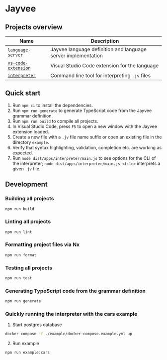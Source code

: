 # Jayvee

## Projects overview

| Name                                                      | Description                                                   |
| --------------------------------------------------------- | ------------------------------------------------------------- |
| [`language-server`](./libs/language-server/README.md)     | Jayvee language definition and language server implementation |
| [`vs-code-extension`](./apps/vs-code-extension/README.md) | Visual Studio Code extension for the language                 |
| [`interpreter`](./apps/interpreter/README.md)             | Command line tool for interpreting `.jv` files                |

## Quick start

1. Run `npm ci` to install the dependencies.
2. Run `npm run generate` to generate TypeScript code from the Jayvee grammar definition.
3. Run `npm run build` to compile all projects.
4. In Visual Studio Code, press `F5` to open a new window with the Jayvee extension loaded.
5. Create a new file with a `.jv` file name suffix or open an existing file in the directory `example`.
6. Verify that syntax highlighting, validation, completion etc. are working as expected.
7. Run `node dist/apps/interpreter/main.js` to see options for the CLI of the interpreter; `node dist/apps/interpreter/main.js <file>` interprets a given `.jv` file.

## Development

### Building all projects

```bash
npm run build
```

### Linting all projects

```bash
npm run lint
```

### Formatting project files via Nx

```bash
npm run format
```

### Testing all projects

```bash
npm run test
```

### Generating TypeScript code from the grammar definition

```bash
npm run generate
```

### Quickly running the interpreter with the cars example

1. Start postgres database

```bash
docker compose -f ./example/docker-compose.example.yml up
```

2. Run example

```bash
npm run example:cars
```
